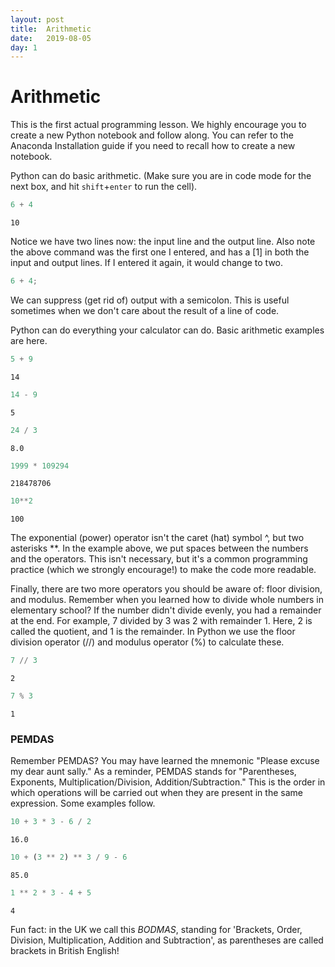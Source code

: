 ```yaml
---
layout: post
title:  Arithmetic
date:   2019-08-05
day: 1
---
```



# Arithmetic 

This is the first actual programming lesson. We highly encourage you to create a new Python notebook and follow along. You can refer to the Anaconda Installation guide if you need to recall how to create a new notebook.

Python can do basic arithmetic. (Make sure you are in code mode for the next box, and hit `shift`+`enter` to run the cell).


```python
6 + 4
```




    10



Notice we have two lines now: the input line and the output line. Also note the above command was the first one I entered, and has a [1] in both the input and output lines. If I entered it again, it would change to two.


```python
6 + 4;
```

We can suppress (get rid of) output with a semicolon. This is useful sometimes when we don't care about the result of a line of code.

Python can do everything your calculator can do. Basic arithmetic examples are here.


```python
5 + 9
```




    14




```python
14 - 9
```




    5




```python
24 / 3
```




    8.0




```python
1999 * 109294
```




    218478706




```python
10**2
```




    100



The exponential (power) operator isn't the caret (hat) symbol ^, but two asterisks \*\*. In the example above, we put spaces between the numbers and the operators. This isn't necessary, but it's a common programming practice (which we strongly encourage!) to make the code more readable.

Finally, there are two more operators you should be aware of: floor division, and modulus. Remember when you learned how to divide whole numbers in elementary school? If the number didn't divide evenly, you had a remainder at the end. For example, 7 divided by 3 was 2 with remainder 1. Here, 2 is called the quotient, and 1 is the remainder. In Python we use the floor division operator (//) and modulus operator (%) to calculate these.


```python
7 // 3
```




    2




```python
7 % 3 
```




    1



### PEMDAS

Remember PEMDAS? You may have learned the mnemonic "Please excuse my dear aunt sally." As a reminder, PEMDAS stands for "Parentheses, Exponents, Multiplication/Division, Addition/Subtraction." This is the order in which operations will be carried out when they are present in the same expression. Some examples follow.


```python
10 + 3 * 3 - 6 / 2
```




    16.0




```python
10 + (3 ** 2) ** 3 / 9 - 6
```




    85.0




```python
1 ** 2 * 3 - 4 + 5
```




    4



Fun fact: in the UK we call this *BODMAS*, standing for 'Brackets, Order, Division, Multiplication, Addition and Subtraction', as parentheses are called brackets in British English!


```python

```

